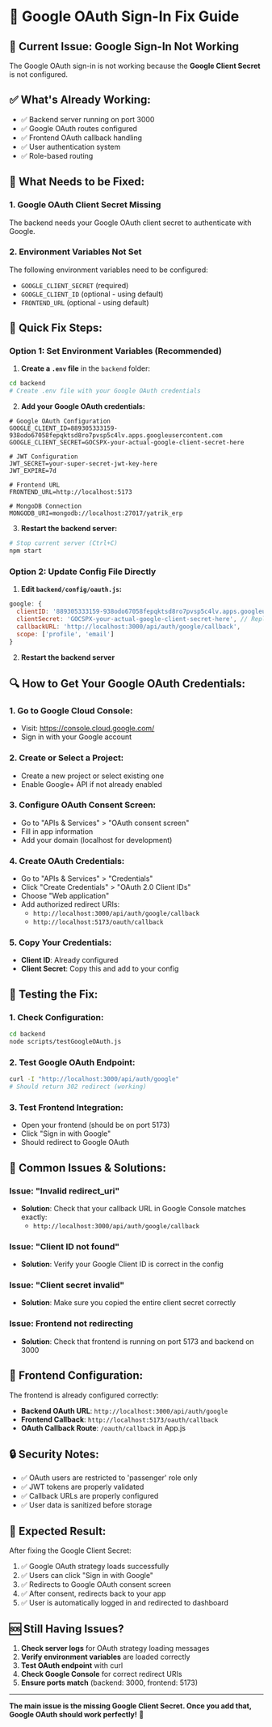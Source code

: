 # 🔐 Google OAuth Sign-In Fix Guide

## 🚨 **Current Issue: Google Sign-In Not Working**

The Google OAuth sign-in is not working because the **Google Client Secret** is not configured.

## ✅ **What's Already Working:**

- ✅ Backend server running on port 3000
- ✅ Google OAuth routes configured
- ✅ Frontend OAuth callback handling
- ✅ User authentication system
- ✅ Role-based routing

## 🔧 **What Needs to be Fixed:**

### 1. **Google OAuth Client Secret Missing**
The backend needs your Google OAuth client secret to authenticate with Google.

### 2. **Environment Variables Not Set**
The following environment variables need to be configured:
- `GOOGLE_CLIENT_SECRET` (required)
- `GOOGLE_CLIENT_ID` (optional - using default)
- `FRONTEND_URL` (optional - using default)

## 🚀 **Quick Fix Steps:**

### **Option 1: Set Environment Variables (Recommended)**

1. **Create a `.env` file** in the `backend` folder:
```bash
cd backend
# Create .env file with your Google OAuth credentials
```

2. **Add your Google OAuth credentials:**
```env
# Google OAuth Configuration
GOOGLE_CLIENT_ID=889305333159-938odo67058fepqktsd8ro7pvsp5c4lv.apps.googleusercontent.com
GOOGLE_CLIENT_SECRET=GOCSPX-your-actual-google-client-secret-here

# JWT Configuration
JWT_SECRET=your-super-secret-jwt-key-here
JWT_EXPIRE=7d

# Frontend URL
FRONTEND_URL=http://localhost:5173

# MongoDB Connection
MONGODB_URI=mongodb://localhost:27017/yatrik_erp
```

3. **Restart the backend server:**
```bash
# Stop current server (Ctrl+C)
npm start
```

### **Option 2: Update Config File Directly**

1. **Edit `backend/config/oauth.js`:**
```javascript
google: {
  clientID: '889305333159-938odo67058fepqktsd8ro7pvsp5c4lv.apps.googleusercontent.com',
  clientSecret: 'GOCSPX-your-actual-google-client-secret-here', // Replace with your actual secret
  callbackURL: 'http://localhost:3000/api/auth/google/callback',
  scope: ['profile', 'email']
}
```

2. **Restart the backend server**

## 🔍 **How to Get Your Google OAuth Credentials:**

### 1. **Go to Google Cloud Console:**
- Visit: https://console.cloud.google.com/
- Sign in with your Google account

### 2. **Create or Select a Project:**
- Create a new project or select existing one
- Enable Google+ API if not already enabled

### 3. **Configure OAuth Consent Screen:**
- Go to "APIs & Services" > "OAuth consent screen"
- Fill in app information
- Add your domain (localhost for development)

### 4. **Create OAuth Credentials:**
- Go to "APIs & Services" > "Credentials"
- Click "Create Credentials" > "OAuth 2.0 Client IDs"
- Choose "Web application"
- Add authorized redirect URIs:
  - `http://localhost:3000/api/auth/google/callback`
  - `http://localhost:5173/oauth/callback`

### 5. **Copy Your Credentials:**
- **Client ID**: Already configured
- **Client Secret**: Copy this and add to your config

## 🧪 **Testing the Fix:**

### 1. **Check Configuration:**
```bash
cd backend
node scripts/testGoogleOAuth.js
```

### 2. **Test Google OAuth Endpoint:**
```bash
curl -I "http://localhost:3000/api/auth/google"
# Should return 302 redirect (working)
```

### 3. **Test Frontend Integration:**
- Open your frontend (should be on port 5173)
- Click "Sign in with Google"
- Should redirect to Google OAuth

## 🚨 **Common Issues & Solutions:**

### **Issue: "Invalid redirect_uri"**
- **Solution**: Check that your callback URL in Google Console matches exactly:
  - `http://localhost:3000/api/auth/google/callback`

### **Issue: "Client ID not found"**
- **Solution**: Verify your Google Client ID is correct in the config

### **Issue: "Client secret invalid"**
- **Solution**: Make sure you copied the entire client secret correctly

### **Issue: Frontend not redirecting**
- **Solution**: Check that frontend is running on port 5173 and backend on 3000

## 📱 **Frontend Configuration:**

The frontend is already configured correctly:
- **Backend OAuth URL**: `http://localhost:3000/api/auth/google`
- **Frontend Callback**: `http://localhost:5173/oauth/callback`
- **OAuth Callback Route**: `/oauth/callback` in App.js

## 🔒 **Security Notes:**

- ✅ OAuth users are restricted to 'passenger' role only
- ✅ JWT tokens are properly validated
- ✅ Callback URLs are properly configured
- ✅ User data is sanitized before storage

## 🎯 **Expected Result:**

After fixing the Google Client Secret:
1. ✅ Google OAuth strategy loads successfully
2. ✅ Users can click "Sign in with Google"
3. ✅ Redirects to Google OAuth consent screen
4. ✅ After consent, redirects back to your app
5. ✅ User is automatically logged in and redirected to dashboard

## 🆘 **Still Having Issues?**

1. **Check server logs** for OAuth strategy loading messages
2. **Verify environment variables** are loaded correctly
3. **Test OAuth endpoint** with curl
4. **Check Google Console** for correct redirect URIs
5. **Ensure ports match** (backend: 3000, frontend: 5173)

---

**The main issue is the missing Google Client Secret. Once you add that, Google OAuth should work perfectly!** 🎉
